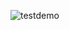 ![testdemo](https://user-images.githubusercontent.com/87768619/213169865-7aac89c8-929f-4fcc-8dbf-4186fb5d97de.jpeg)
